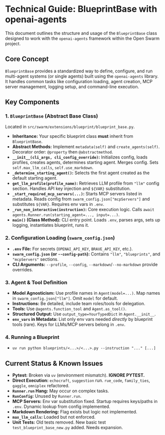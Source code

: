 # Technical Guide: BlueprintBase with openai-agents

This document outlines the structure and usage of the `BlueprintBase` class designed to work with the `openai-agents` framework within the Open Swarm project.

## Core Concept

`BlueprintBase` provides a standardized way to define, configure, and run multi-agent systems (or single agents) built using the `openai-agents` library. It handles common tasks like configuration loading, agent creation, MCP server management, logging setup, and command-line execution.

## Key Components

### 1. `BlueprintBase` (Abstract Base Class)

Located in `src/swarm/extensions/blueprint/blueprint_base.py`.

-   **Inheritance:** Your specific blueprint class **must** inherit from `BlueprintBase`.
-   **Abstract Methods:** Implement `metadata(self)` and `create_agents(self)`. Decorator order: `@property` then `@abstractmethod`.
-   **`__init__(cli_args, cli_config_override)`:** Initializes config, loads profiles, creates agents, determines starting agent. Merges config. Sets `self.max_llm_calls`, `self.use_markdown`.
-   **`_determine_starting_agent()`:** Selects the first agent created as the default starting agent.
-   **`get_llm_profile(profile_name)`:** Retrieves LLM profile from `"llm"` config section. Handles API key injection and `${VAR}` substitution.
-   **`_start_required_mcp_servers(...)`:** Starts MCP servers listed in metadata. Reads config from `swarm_config.json["mcpServers"]` and substitutes `${VAR}`. Requires env vars in `.env`.
-   **`_run_non_interactive(instruction)`:** Core execution logic. Calls `await agents.Runner.run(starting_agent=..., input=...)`.
-   **`main()` (Class Method):** CLI entry point. Loads `.env`, parses args, sets up logging, instantiates blueprint, runs it.

### 2. Configuration Loading (`swarm_config.json`)

-   **`.env` File:** For secrets (`OPENAI_API_KEY`, `BRAVE_API_KEY`, etc.).
-   **`swarm_config.json` (or `--config-path`):** Contains `"llm"`, `"blueprints"`, and `"mcpServers"` sections.
-   **CLI Arguments:** `--profile`, `--config`, `--markdown`/`--no-markdown` provide overrides.

### 3. Agent & Tool Definition

-   **Model Agnosticism:** Use profile names in `Agent(model=...)`. Map names in `swarm_config.json["llm"]`. Omit `model` for default.
-   **Instructions:** Be detailed, include team roles/tools for delegation.
-   **Tools:** Use `@agents.function_tool` and `Agent.as_tool()`.
-   **Structured Output:** Use `output_type=YourTypedDict` in `Agent.__init__`.
-   **`env_vars` in Metadata:** List only env vars needed *directly* by blueprint tools (rare). Keys for LLMs/MCP servers belong in `.env`.

### 4. Running a Blueprint

-   `uv run python blueprints/<...>/<...>.py --instruction "..." [...]`

## Current Status & Known Issues

-   **Pytest:** Broken via `uv` (environment mismatch). **IGNORE PYTEST.**
-   **Direct Execution:** `echocraft`, `suggestion` run. `rue_code`, `family_ties`, `gaggle`, `omniplex` refactored.
-   **`Runner.run` Hang:** May occur on complex tasks.
-   **`RunConfig`:** Unused by `Runner.run`.
-   **MCP Servers:** Env var substitution fixed. Startup requires keys/paths in `.env`. Dynamic lookup from config implemented.
-   **Markdown Rendering:** Flag exists but logic not implemented.
-   **`max_llm_calls`:** Loaded but not enforced.
-   **Unit Tests:** Old tests removed. New basic test `test_blueprint_base_new.py` added. Needs expansion.

